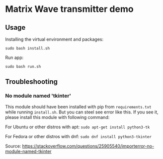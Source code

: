 # Matrix Wave transmitter demo

## Usage
Installing the virtual environment and packages:
```
sudo bash install.sh
```

Run app:
```
sudo bash run.sh
```

## Troubleshooting 
### No module named 'tkinter'
This module should have been installed with pip from `requirements.txt` while running `install.sh`.
But you can steel see error like this. If you see it, please install this module with following command:

For Ubuntu or other distros with apt: `sudo apt-get install python3-tk`

For Fedora or other distros with dnf: `sudo dnf install python3-tkinter`

Source: https://stackoverflow.com/questions/25905540/importerror-no-module-named-tkinter